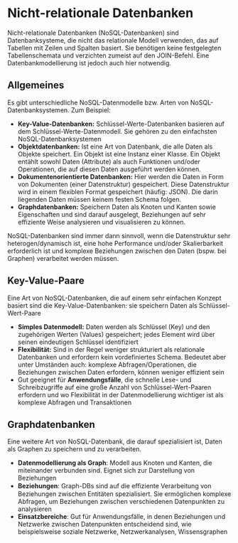 # Nicht-relationale Datenbanken
Nicht-relationale Datenbanken (NoSQL-Datenbanken) sind Datenbanksysteme, die nicht das relationale Modell verwenden, das auf Tabellen mit Zeilen und Spalten basiert. Sie benötigen keine festgelegten Tabellenschemata und verzichten zumeist auf den JOIN-Befehl. Eine Datenbankmodellierung ist jedoch auch hier notwendig.

## Allgemeines
Es gibt unterschiedliche NoSQL-Datenmodelle bzw. Arten von NoSQL-Datenbanksystemen. Zum Beispiel:
- **Key-Value-Datenbanken:** Schlüssel-Werte-Datenbanken basieren auf dem Schlüssel-Werte-Datenmodell. Sie gehören zu den einfachsten NoSQL-Datenbanksystemen
- **Objektdatenbanken:** Ist eine Art von Datenbank, die alle Daten als Objekte speichert. Ein Objekt ist eine Instanz einer Klasse. Ein Objekt entählt sowohl Daten (Attribute) als auch Funktionen und/oder Operationen, die auf diesen Daten ausgeführt werden können.
- **Dokumentenorientierte Datenbanken:** Hier werden die Daten in Form von Dokumenten (einer Datenstruktur) gespeichert. Diese Datenstruktur wird in einem flexiblen Format gespeichert (häufig: JSON).  Die darin liegenden Daten müssen keinem festen Schema folgen.
- **Graphdatenbanken:** Speichern Daten als Knoten und Kanten sowie Eigenschaften und sind darauf ausgelegt, Beziehungen auf sehr effiziente Weise analysieren und visualisieren zu können.

NoSQL-Datenbanken sind immer dann sinnvoll, wenn die Datenstruktur sehr heterogen/dynamisch ist, eine hohe Performance und/oder Skalierbarkeit erforderlich ist und komplexe Beziehungen zwischen den Daten (bspw. bei Graphen) verarbeitet werden müssen.

## Key-Value-Paare
Eine Art von NoSQL-Datenbanken, die auf einem sehr einfachen Konzept basiert sind die Key-Value-Datenbanken: sie speichern Daten als Schlüssel-Wert-Paare
- **Simples Datenmodell:** Daten werden als Schlüssel (Key) und den zugehörigen Werten (Values) gespeichert; jedes Element wird über seinen eindeutigen Schlüssel identifiziert
- **Flexibilität:** Sind in der Regel weniger strukturiert als relationale Datenbanken und erfordern kein vordefiniertes Schema. Bedeutet aber unter Umständen auch: komplexe Abfragen/Operationen, die Beziehungen zwischen Daten erfordern, können weniger effizient sein
- Gut geeignet für **Anwendungsfälle**, die schnelle Lese- und Schreibzugriffe auf eine große Anzahl von Schlüssel-Wert-Paaren erfordern und wo Flexibilität in der Datenmodellierung wichtiger ist als komplexe Abfragen und Transaktionen

## Graphdatenbanken
Eine weitere Art von NoSQL-Datenbank, die darauf spezialisiert ist, Daten als Graphen zu speichern und zu verarbeiten.
- **Datenmodellierung als Graph**: Modell aus Knoten und Kanten, die miteinander verbunden sind. Eignet sich zur Darstellung von Beziehungen
- **Beziehungen**: Graph-DBs sind auf die eﬃziente Verarbeitung von Beziehungen zwischen Entitäten spezialisiert. Sie ermöglichen komplexe Abfragen, um
Beziehungen zwischen verschiedenen Datenpunkten zu analysieren
- **Einsatzbereiche**: Gut für Anwendungsfälle, in denen Beziehungen und Netzwerke zwischen Datenpunkten entscheidend sind, wie beispielsweise soziale Netzwerke, Netzwerkanalysen, Wissensgraphen
